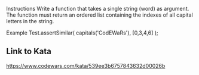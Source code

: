 Instructions
Write a function that takes a single string (word) as argument. The function must return an ordered list containing the indexes of all capital letters in the string.

Example
Test.assertSimilar( capitals('CodEWaRs'), [0,3,4,6] );

## Link to Kata
https://www.codewars.com/kata/539ee3b6757843632d00026b